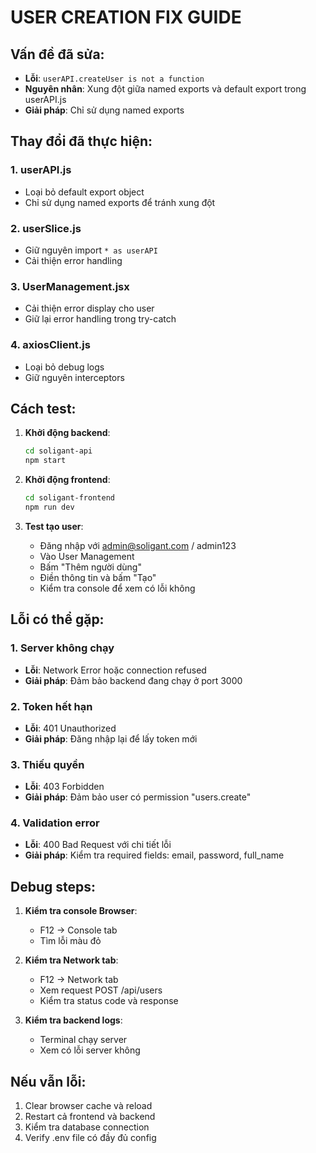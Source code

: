 # USER CREATION FIX GUIDE

## Vấn đề đã sửa:

- **Lỗi**: `userAPI.createUser is not a function`
- **Nguyên nhân**: Xung đột giữa named exports và default export trong userAPI.js
- **Giải pháp**: Chỉ sử dụng named exports

## Thay đổi đã thực hiện:

### 1. userAPI.js

- Loại bỏ default export object
- Chỉ sử dụng named exports để tránh xung đột

### 2. userSlice.js

- Giữ nguyên import `* as userAPI`
- Cải thiện error handling

### 3. UserManagement.jsx

- Cải thiện error display cho user
- Giữ lại error handling trong try-catch

### 4. axiosClient.js

- Loại bỏ debug logs
- Giữ nguyên interceptors

## Cách test:

1. **Khởi động backend**:

   ```bash
   cd soligant-api
   npm start
   ```

2. **Khởi động frontend**:

   ```bash
   cd soligant-frontend
   npm run dev
   ```

3. **Test tạo user**:
   - Đăng nhập với admin@soligant.com / admin123
   - Vào User Management
   - Bấm "Thêm người dùng"
   - Điền thông tin và bấm "Tạo"
   - Kiểm tra console để xem có lỗi không

## Lỗi có thể gặp:

### 1. Server không chạy

- **Lỗi**: Network Error hoặc connection refused
- **Giải pháp**: Đảm bảo backend đang chạy ở port 3000

### 2. Token hết hạn

- **Lỗi**: 401 Unauthorized
- **Giải pháp**: Đăng nhập lại để lấy token mới

### 3. Thiếu quyền

- **Lỗi**: 403 Forbidden
- **Giải pháp**: Đảm bảo user có permission "users.create"

### 4. Validation error

- **Lỗi**: 400 Bad Request với chi tiết lỗi
- **Giải pháp**: Kiểm tra required fields: email, password, full_name

## Debug steps:

1. **Kiểm tra console Browser**:

   - F12 → Console tab
   - Tìm lỗi màu đỏ

2. **Kiểm tra Network tab**:

   - F12 → Network tab
   - Xem request POST /api/users
   - Kiểm tra status code và response

3. **Kiểm tra backend logs**:
   - Terminal chạy server
   - Xem có lỗi server không

## Nếu vẫn lỗi:

1. Clear browser cache và reload
2. Restart cả frontend và backend
3. Kiểm tra database connection
4. Verify .env file có đầy đủ config
